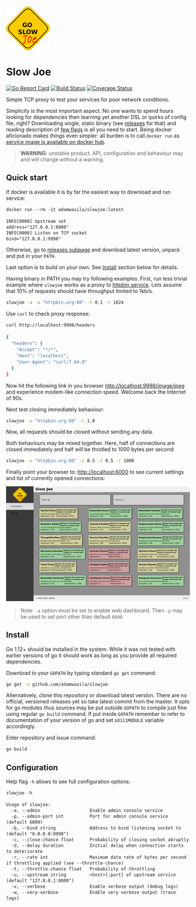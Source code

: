 ![slowjoe](slowjoe-logo.png "Slow Joe")

# Slow Joe

[![Go Report Card](https://goreportcard.com/badge/adamwasila/slowjoe)](https://goreportcard.com/report/adamwasila/slowjoe) [![Build Status](https://travis-ci.com/adamwasila/slowjoe.svg?branch=master)](https://travis-ci.com/adamwasila/slowjoe) [![Coverage Status](https://coveralls.io/repos/github/adamwasila/slowjoe/badge.svg?branch=testcoverage)](https://coveralls.io/github/adamwasila/slowjoe?branch=master)

Simple TCP proxy to test your services for poor network conditions.

Simplicity is the most important aspect. No one wants to spend hours looking for dependencies then learning yet another DSL or quirks of config file, right? Downloading single, static binary (see [releases](../releases/latest) for that) and reading description of [few flags](#configuration) is all you need to start. Being docker aficionado makes things even simpler: all burden is to call `docker run` as [service image is available on docker hub](https://hub.docker.com/r/adamwasila/slowjoe).

> **WARNING**: unstable product. API, configuration and behaviour may and will change without a warning.

## Quick start

If docker is available it is by far the easiest way to download and run service:

```console
docker run --rm -it adamwasila/slowjoe:latest

INFO[0000] Upstream set                                  address="127.0.0.1:8000"
INFO[0000] Listen on TCP socket                          bind="127.0.0.1:9998"
```

Otherwise, go to [releases subpage](../releases/latest) and download latest version, unpack and put in your `PATH`.

Last option is to build on your own. See [Install](#install) section below for details.

Having binary in PATH you may try following examples. First, run less trivial example where `slowjoe` works as a proxy to [httpbin service](httpbin.org). Lets assume that 10% of requests should have throughput limited to 1kb/s.

```bash
slowjoe -a -u "httpbin.org:80" -t 0.1 -r 1024
```

Use `curl` to check proxy response:

```bash
curl http://localhost:9998/headers

{
  "headers": {
    "Accept": "*/*", 
    "Host": "localhost", 
    "User-Agent": "curl/7.64.0"
  }
}
```

Now hit the following link in you browser <http://localhost:9998/image/jpeg> and experience modem-like connection speed. Welcome back the Internet of 90s.

Next test closing immediately behaviour:

```bash
slowjoe -u "httpbin.org:80" -c 1.0
```

Now, all requests should be closed without sending any data.

Both behaviours may be mixed together. Here, half of connections are closed immediately and half will be throtled to 1000 bytes per second:

```bash
slowjoe -u "httpbin.org:80" -c 0.5 -t 0.5 -r 1000
```

Finally point your browser to: <http://localhost:6000> to see current settings and list of currently opened connections:

![webdashboard](dashboard.png "Simple dashboard")

> Note: `-a` option must be set to enable web dashboard. Then `-p` may be used to set port other than default `6000`.

## Install

Go 1.12+ should be installed in the system. While it was not tested with earlier versions of go it should work as long as you provide all required dependencies.

Download to your `GOPATH` by typing standard `go get` command:

```bash
go get -u github.com/adamwasila/slowjoe
```

Alternatively, clone this repository or download latest version. There are no official, versioned releases yet so take latest commit from the master. It opts for go modules thus sources may be put outside `GOPATH` to compile just fine using regular `go build` command. If put inside `GOPATH` remember to refer to documentation of your version of go and set `GO111MODULE` variable accordingly.

Enter repository and issue command:

```bash
go build
```

## Configuration

Help flag `-h` allows to see full configuration options:

```console
slowjoe -h

Usage of slowjoe:
  -a, --admin                   Enable admin console service
  -p, --admin-port int          Port for admin console service (default 6000)
  -b, --bind string             Address to bind listening socket to (default "0.0.0.0:9998")
  -c, --close-chance float      Probability of closing socket abruptly
  -d, --delay duration          Initial delay when connection starts to deteriorate
  -r, --rate int                Maximum data rate of bytes per second if throttling applied (see --throttle-chance)
  -t, --throttle-chance float   Probability of throttling
  -u, --upstream string         <host>[:port] of upstream service (default "127.0.0.1:8000")
  -v, --verbose                 Enable verbose output (debug logs)
  -w, --very-verbose            Enable very verbose output (trace logs)
```
